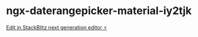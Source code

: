 # ngx-daterangepicker-material-iy2tjk

[Edit in StackBlitz next generation editor ⚡️](https://stackblitz.com/~/github.com/praveendareddyEXL/ngx-daterangepicker-material-iy2tjk)